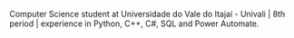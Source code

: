 Computer Science student at Universidade do Vale do Itajaí - Univali | 8th period | experience in Python, C++, C#, SQL and Power Automate.
